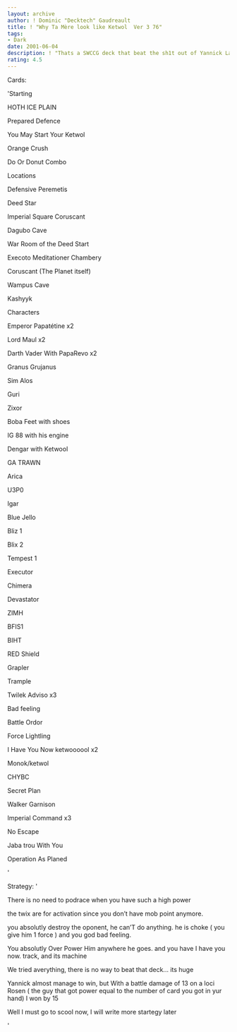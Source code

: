 ```yaml
---
layout: archive
author: ! Dominic "Decktech" Gaudreault
title: ! "Why Ta Mère look like Ketwol  Ver 3 76"
tags:
- Dark
date: 2001-06-04
description: ! "Thats a SWCCG deck that beat the sh1t out of Yannick Lapointe 8 games in a row last Friday.. its really good"
rating: 4.5
---
```

Cards: 

'Starting 


HOTH ICE PLAIN 

Prepared Defence

You May Start Your Ketwol

Orange Crush

Do Or Donut Combo


Locations


Defensive Peremetis

Deed Star

Imperial Square Coruscant

Dagubo Cave

War Room of the Deed Start

Execoto Meditationer Chambery

Coruscant (The Planet itself)

Wampus Cave

Kashyyk


Characters


Emperor Papatétine x2

Lord Maul x2

Darth Vader With PapaRevo x2

Granus Grujanus

Sim Alos

Guri

Zixor

Boba Feet with shoes

IG 88 with his engine

Dengar with Ketwool

GA TRAWN 

Arica

U3P0

Igar


Blue Jello


Bliz 1 

Blix 2

Tempest 1


Executor

Chimera

Devastator

ZIMH

BFIS1

BIHT


RED Shield


Grapler

Trample

Twilek Adviso x3

Bad feeling

Battle Ordor

Force Lightling

I Have You Now ketwoooool x2

Monok/ketwol

CHYBC

Secret Plan

Walker Garnison

Imperial Command x3

No Escape

Jaba trou With You

Operation As Planed

'

Strategy: '

There is no need to podrace when you have such a high power


the twix are for activation since you don’t have mob point anymore.


you absolutly destroy the oponent, he can’T do anything. he is choke ( you give him 1 force ) and you god bad feeling.


You absolutly Over Power Him anywhere he goes. and you have I have you now. track, and its machine 


We tried averything, there is no way to beat that deck... its huge 


Yannick almost manage to win, but With a battle damage of 13 on a loci Rosen ( the guy that got power equal to the number of card you got in yur hand)  I won by 15


Well I must go to scool now, I will write more startegy later

'